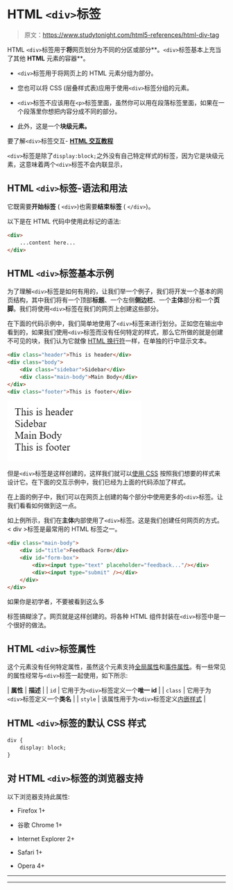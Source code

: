 # HTML `<div>`标签

> 原文：<https://www.studytonight.com/html5-references/html-div-tag>

HTML `<div>`标签用于**将**网页划分为不同的分区或部分**。`<div>`标签基本上充当了其他 **HTML** 元素的容器**。

*   `<div>`标签用于将网页上的 HTML 元素分组为部分。

*   您也可以将 CSS (层叠样式表)应用于使用`<div>`标签分组的元素。

*   `<div>`标签不应该用在`<p>`标签里面，虽然你可以用在段落标签里面，如果在一个段落里你想把内容分成不同的部分。

*   此外，这是一个**块级元素。**

要了解`<div>`标签交互- **[HTML 交互教程](https://www.studytonight.com/code/web-beginner-III/)**

`<div>`标签是除了`display:block;`之外没有自己特定样式的标签，因为它是块级元素，这意味着两个`<div>`标签不会内联显示，

## HTML `<div>`标签-语法和用法

它既需要**开始标签** ( `<div>`)也需要**结束标签** ( `</div>`)。

以下是在 HTML 代码中使用此标记的语法:

```html
<div>
    ...content here...
</div> 
```

## HTML `<div>`标签基本示例

为了理解`<div>`标签是如何有用的，让我们举一个例子，我们将开发一个基本的网页结构，其中我们将有一个顶部**标题**、一个左侧**侧边栏**、一个**主体**部分和一个**页脚**。我们将使用`<div>`标签在我们的网页上创建这些部分。

在下面的代码示例中，我们简单地使用了`<div>`标签来进行划分。正如您在输出中看到的，如果我们使用`<div>`标签而没有任何特定的样式，那么它所做的就是创建不可见的块，我们认为它就像 [HTML 换行符](https://www.studytonight.com/html5-references/html-br-tag)一样，在单独的行中显示文本。

```html
<div class="header">This is header</div>
<div class="body">
    <div class="sidebar">Sidebar</div>
    <div class="main-body">Main Body</div>
</div>
<div class="footer">This is footer</div>
```

![HTML div tag example](img/cbba1a8c9feb2162ecb041259213efa8.png)

但是`<div>`标签是这样创建的，这样我们就可以[使用 CSS](https://www.studytonight.com/cascading-style-sheet/) 按照我们想要的样式来设计它。在下面的交互示例中，我们已经为上面的代码添加了样式。

在上面的例子中，我们可以在网页上创建的每个部分中使用更多的`<div>`标签。让我们看看如何做到这一点。

如上例所示，我们在**主体**内部使用了`<div>`标签。这是我们创建任何网页的方式。< div >标签是最常用的 HTML 标签之一。

```html
<div class="main-body">
    <div id="title">Feedback Form</div>
    <div id="form-box">
        <div><input type="text" placeholder="feedback..."/></div>
        <div><input type="submit" /></div>
    </div>
</div>
```

如果你是初学者，不要被看到这么多

标签搞糊涂了。网页就是这样创建的。将各种 HTML 组件封装在`<div>`标签中是一个很好的做法。

## HTML `<div>`标签属性

这个元素没有任何特定属性，虽然这个元素支持[全局属性](https://www.studytonight.com/html5-references/html-global-attributes)和[事件属性](https://www.studytonight.com/html5-references/html-event-attributes)。有一些常见的属性经常与`<div>`标签一起使用，如下所示:

| **属性** | **描述** |
| `id` | 它用于为`<div>`标签定义一个**唯一 id** |
| `class` | 它用于为`<div>`标签定义一个**类名** |
| `style` | 该属性用于为`<div>`标签定义[内嵌样式](https://www.studytonight.com/cascading-style-sheet/introduction-to-css) |

## HTML `<div>`标签的默认 CSS 样式

```html
div {
    display: block;
} 
```

## 对 HTML `<div>`标签的浏览器支持

以下浏览器支持此属性:

*   Firefox 1+

*   谷歌 Chrome 1+

*   Internet Explorer 2+

*   Safari 1+

*   Opera 4+

* * *

* * *